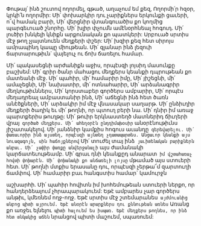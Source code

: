 
Փութայ՛ ինձ շուտով ողորմել, գթած, աղաչում եմ
քեզ,
Ողորմի՛ր հզօր, կրկի՛ն ողորմիր:
Մի՛ փոխարկիր դու չարիքներս երկունքի ցաւերի,
ո՜վ համակ բարի,
Մի՛ վերցնիր վտանգուածիս քո կողմից
պարգեւուած շնորհը.
Մի՛ խլիր փչումն ամէնօրհնեալ հոգուդ.
Մի՛ լուծիր խնկելի կնիքն արքունական քո
պատկերի:
Սրբուած սրտիս մէջ թող չյայտնուեն մեղքերի
փշեր:
Մի՛ խզիր քեզ հետ սիրոյս ամրապինդ կապը
միութեան.
Մի՛ զլանար ինձ լեզուի ճարտարութիւն` վայելուչ
ու ճոխ ճառելու համար.


Մի՛ պակասեցնի արժանիքն աջիս, որպէսզի լոյսիդ
մասունքը բաշխեմ:
Մի՛ գրիր ծանր մահացու մեղքերս կեանքի
դպրութեան քո մատեանի մէջ.
Մի՛ պահիր, մի՛ համարիր իմը,
Մի՛ յիշեցնի, մի՛ ամաչեցնի,
Մի՛ նախատիր, մի՛ ոտնահարիր,
Մի՛ արձանագրիր մեղկութիւններս,
Մի՛ կորստաբեր գործերս ամբարիր,
Մի՛ որպէս մեղադրեալ ամբաստանիր ինձ,
Մի՛ աճեցնի ինձ հետ ծառն անէծքների,
Մի՛ արձակիր իմ մէջ վնասակար սաղարթ.
Մի՛ ընձիւղիր մեղքերի ծաղիկ եւ մի՛ թողնի, որ
պտուղ բերի նա.
Մի՛ դնիր իմ առաջ պարտքերիս թուղթը:
Մի՛ թուիր երկնաստեղծ մատներիդ ճիւղերի վրայ`
գործած մեղքերս.
Մի՛ ահեղօրէն ընդդիմախօսիր` անօրէնութիւնս
յիշատակելով.
Մի՛ յանձնիր կամքիս հոգուս աւանդը`
գերեվարելու.
Մի՛ փառաւորիր ինձ այստեղ, որպէսզի այնտեղ
չդատապարտես.
Անցաւոր կեանքի այս նուազագոյն, սին
հաճոյքներով`
Մի՛ տուժել տայ ինձ` յաւիտենական բարիքներն
անբաւ.
Մի՛ չափիր փառքը անվերջանալի` այս ժամանակի
կարճատեւութեամբ.
Մի՛ գրաւ դնի կեանքըդ անարատ` իմ վշտահառաչ
հովտի փոխարէն.
Մի՛ փոխանակի քո անճառելի լոյսը` մթամած այս
ստուերի հետ.
Մի՛ թողնի մտքիս երասանը դու, որպէսզի չերթա՜մ
զարտուղի ճամփով.
Մի՛ համարիր բաւ հանգստիս համար` կամուրջն


աշխարհի.
Մի՛ պահիր հովիտն իմ խոհեմութեան ստուերի
ներքո, որ հանդերձեալում չհրապարակուեմ:
Եթէ ամբարես չար գործերս անթիւ, կմեռնեմ
ողջ-ողջ.
Եթէ սրտիս մէջ շտեմարանես` այժմուանից անբոց
պիտի այրուեմ.
Եթէ անօրէն արարքներս դու քննութեան առնես`
Առանց քո առջեւ ելնելու` պիտի հալուեմ ես
իսպառ.
Եթէ մեղքերս թողնես, որ ինձ հետ տնկակից
աճեն` նրանցով պիտի մաշուեմ, սպառուեմ:
